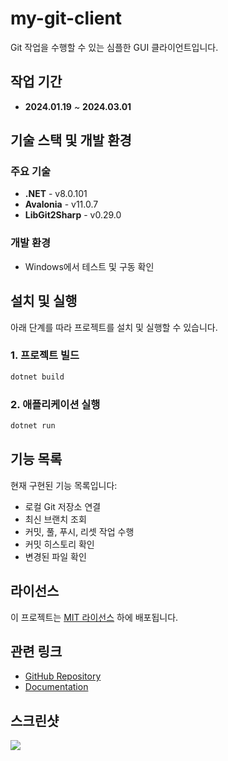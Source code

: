 # my-git-client

Git 작업을 수행할 수 있는 심플한 GUI 클라이언트입니다.

## 작업 기간

- **2024.01.19** ~ **2024.03.01**

## 기술 스택 및 개발 환경

### 주요 기술

- **.NET** - v8.0.101  
- **Avalonia** - v11.0.7  
- **LibGit2Sharp** - v0.29.0  

### 개발 환경

- Windows에서 테스트 및 구동 확인

## 설치 및 실행

아래 단계를 따라 프로젝트를 설치 및 실행할 수 있습니다.

### 1. 프로젝트 빌드

```bash
dotnet build
```

### 2. 애플리케이션 실행

```bash
dotnet run
```

## 기능 목록

현재 구현된 기능 목록입니다:

- 로컬 Git 저장소 연결
- 최신 브랜치 조회
- 커밋, 풀, 푸시, 리셋 작업 수행
- 커밋 히스토리 확인
- 변경된 파일 확인

## 라이선스

이 프로젝트는 [MIT 라이선스](https://opensource.org/licenses/MIT) 하에 배포됩니다.

## 관련 링크

- [GitHub Repository](https://github.com/selosele/my-git-client)
- [Documentation](https://github.com/selosele/my-git-client/blob/master/README.md)

## 스크린샷

![](https://res.cloudinary.com/dbrgfvqgb/image/upload/v1723079531/mygitclient_t87mmf.jpg)